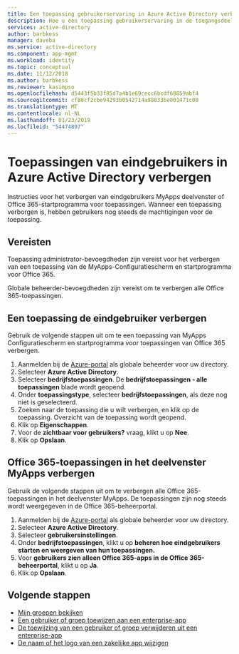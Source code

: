 ```yaml
---
title: Een toepassing gebruikerservaring in Azure Active Directory verbergen | Microsoft Docs
description: Hoe u een toepassing gebruikerservaring in de toegangsdeelvensters van de Azure Active Directory of Office 365 voor ruimtevaartuigen verbergen.
services: active-directory
author: barbkess
manager: daveba
ms.service: active-directory
ms.component: app-mgmt
ms.workload: identity
ms.topic: conceptual
ms.date: 11/12/2018
ms.author: barbkess
ms.reviewer: kasimpso
ms.openlocfilehash: d5443f5b33f85d7a4b1e69cecc6bcdf68859abf4
ms.sourcegitcommit: cf88cf2cbe94293b0542714a98833be001471c08
ms.translationtype: MT
ms.contentlocale: nl-NL
ms.lasthandoff: 01/23/2019
ms.locfileid: "54474897"
---
```

# <a name="hide-applications-from-end-users-in-azure-active-directory"></a>Toepassingen van eindgebruikers in Azure Active Directory verbergen

Instructies voor het verbergen van eindgebruikers MyApps deelvenster of Office 365-startprogramma voor toepassingen. Wanneer een toepassing verborgen is, hebben gebruikers nog steeds de machtigingen voor de toepassing. 

## <a name="prerequisites"></a>Vereisten

Toepassing administrator-bevoegdheden zijn vereist voor het verbergen van een toepassing van de MyApps-Configuratiescherm en startprogramma voor Office 365.

Globale beheerder-bevoegdheden zijn vereist om te verbergen alle Office 365-toepassingen.


## <a name="hide-an-application-from-the-end-user"></a>Een toepassing de eindgebruiker verbergen
Gebruik de volgende stappen uit om te een toepassing van MyApps Configuratiescherm en startprogramma voor toepassingen van Office 365 verbergen.

1.  Aanmelden bij de [Azure-portal](https://portal.azure.com) als globale beheerder voor uw directory.
2.  Selecteer **Azure Active Directory**.
3.  Selecteer **bedrijfstoepassingen**. De **bedrijfstoepassingen - alle toepassingen** blade wordt geopend.
4.  Onder **toepassingstype**, selecteer **bedrijfstoepassingen**, als deze nog niet is geselecteerd.
5.  Zoeken naar de toepassing die u wilt verbergen, en klik op de toepassing.  Overzicht van de toepassing wordt geopend.
6.  Klik op **Eigenschappen**. 
7.  Voor de **zichtbaar voor gebruikers?** vraag, klikt u op **Nee**.
8.  Klik op **Opslaan**.


## <a name="hide-office-365-applications-from-the-myapps-panel"></a>Office 365-toepassingen in het deelvenster MyApps verbergen

Gebruik de volgende stappen uit om te verbergen alle Office 365-toepassingen in het deelvenster MyApps. De toepassingen zijn nog steeds wordt weergegeven in de Office 365-beheerportal.

1.  Aanmelden bij de [Azure-portal](https://portal.azure.com) als globale beheerder voor uw directory.
2.  Selecteer **Azure Active Directory**.
3.  Selecteer **gebruikersinstellingen**.
4.  Onder **bedrijfstoepassingen**, klikt u op **beheren hoe eindgebruikers starten en weergeven van hun toepassingen.**
5.  Voor **gebruikers zien alleen Office 365-apps in de Office 365-beheerportal**, klikt u op **Ja**.
6.  Klik op **Opslaan**.


## <a name="next-steps"></a>Volgende stappen
* [Mijn groepen bekijken](../fundamentals/active-directory-groups-view-azure-portal.md)
* [Een gebruiker of groep toewijzen aan een enterprise-app](assign-user-or-group-access-portal.md)
* [De toewijzing van een gebruiker of groep verwijderen uit een enterprise-app](remove-user-or-group-access-portal.md)
* [De naam of het logo van een zakelijke app wijzigen](change-name-or-logo-portal.md)

